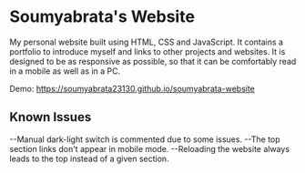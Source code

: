 # Soumyabrata's Website

My personal website built using HTML, CSS and JavaScript. It contains a portfolio to introduce myself and links to other projects and websites. It is designed to be as responsive as possible, so that it can be comfortably read in a mobile as well as in a PC.

Demo: https://soumyabrata23130.github.io/soumyabrata-website

## Known Issues

--Manual dark-light switch is commented due to some issues.
--The top section links don't appear in mobile mode.
--Reloading the website always leads to the top instead of a given section.
